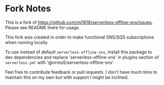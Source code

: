 # Fork Notes

This is a fork of https://github.com/mj1618/serverless-offline-sns/issues. Please see README there for usage.

This fork was created in order to make functional SNS/SQS subscriptions when running locally.

To use instead of default `serverless-offline-sns`, install this package to dev dependencies and replace 'serverless-offline-sns' in plugins section of `serverless.yml` with '@ormu5/serverless-offline-sns'.

Feel free to contribute feedback or pull requests. I don't have much time to maintain this on my own but with support I might be inclined.